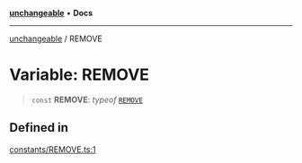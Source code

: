 [**unchangeable**](../README.md) • **Docs**

***

[unchangeable](../README.md) / REMOVE

# Variable: REMOVE

> `const` **REMOVE**: *typeof* [`REMOVE`](REMOVE.md)

## Defined in

[constants/REMOVE.ts:1](https://github.com/nevoland/unchangeable/blob/c15b981d32f388232a520f423807ef8c1f3bd134/lib/constants/REMOVE.ts#L1)
